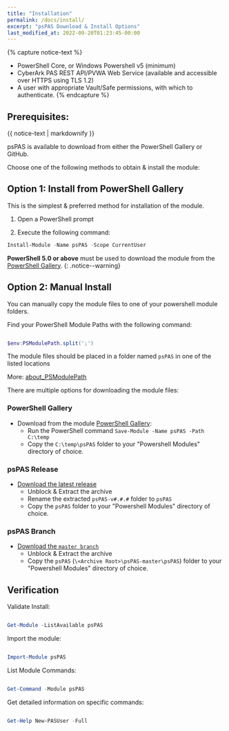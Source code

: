 ```yaml
---
title: "Installation"
permalink: /docs/install/
excerpt: "psPAS Download & Install Options"
last_modified_at: 2022-09-20T01:23:45-00:00
---
```


{% capture notice-text %}
- PowerShell Core, or Windows Powershell v5 (minimum)
- CyberArk PAS REST API/PVWA Web Service (available and accessible over HTTPS using TLS 1.2)
- A user with appropriate Vault/Safe permissions, with which to authenticate.
{% endcapture %}

<div class="notice--info">
  <h2>Prerequisites:</h2>
  {{ notice-text | markdownify }}
</div>

psPAS is available to download from either the PowerShell Gallery or GitHub.

Choose one of the following methods to obtain & install the module:

## Option 1: Install from PowerShell Gallery

This is the simplest & preferred method for installation of the module.

1. Open a PowerShell prompt

2. Execute the following command:

```powershell
Install-Module -Name psPAS -Scope CurrentUser
```

**PowerShell 5.0 or above** must be used to download the module from the [PowerShell Gallery](https://www.powershellgallery.com/packages/psPAS/).
{: .notice--warning}

## Option 2: Manual Install

You can manually copy the module files to one of your powershell module folders.

Find your PowerShell Module Paths with the following command:

```powershell

$env:PSModulePath.split(';')

```

The module files should be placed in a folder named `psPAS` in one of the listed locations

More: [about_PSModulePath](https://docs.microsoft.com/en-us/powershell/module/microsoft.powershell.core/about/about_psmodulepath)

There are multiple options for downloading the module files:

### PowerShell Gallery

- Download from the module [PowerShell Gallery](https://www.powershellgallery.com/packages/psPAS/):
  - Run the PowerShell command `Save-Module -Name psPAS -Path C:\temp`
  - Copy the `C:\temp\psPAS` folder to your "Powershell Modules" directory of choice.

### psPAS Release

- [Download the latest release](https://github.com/pspete/psPAS/releases/latest)
  - Unblock & Extract the archive
  - Rename the extracted `psPAS-v#.#.#` folder to `psPAS`
  - Copy the `psPAS` folder to your "Powershell Modules" directory of choice.

### psPAS Branch

- [Download the ```master branch```](https://github.com/pspete/psPAS/archive/master.zip)
  - Unblock & Extract the archive
  - Copy the `psPAS` (`\<Archive Root>\psPAS-master\psPAS`) folder to your "Powershell Modules" directory of choice.

## Verification

Validate Install:

```powershell

Get-Module -ListAvailable psPAS

```

Import the module:

```powershell

Import-Module psPAS

```

List Module Commands:

```powershell

Get-Command -Module psPAS

```

Get detailed information on specific commands:

```powershell

Get-Help New-PASUser -Full

```
